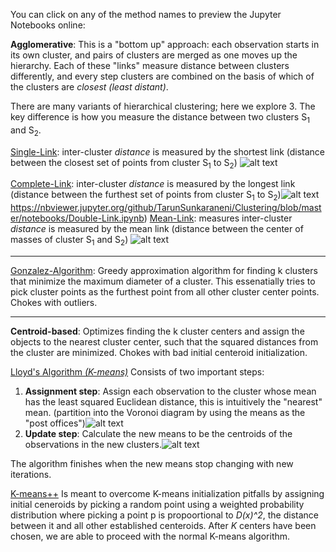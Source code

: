 You can click on any of the method names to preview the Jupyter Notebooks online:

**Agglomerative**: This is a "bottom up" approach: each observation starts in its own cluster, and pairs of clusters are merged as one moves up the hierarchy. Each of these "links" measure distance between clusters differently, and every step clusters are combined on the basis of which of the clusters are *closest (least distant)*.

There are many variants of hierarchical clustering; here we explore 3.
The key difference is how you measure the distance between two clusters S<sub>1</sub> and S<sub>2</sub>.

[Single-Link](https://nbviewer.jupyter.org/github/TarunSunkaraneni/Clustering/blob/master/notebooks/Single-Link.ipynb): inter-cluster *distance* is measured by the shortest link (distance between the closest set of points from cluster S<sub>1</sub> to S<sub>2</sub>) ![alt text](https://wikimedia.org/api/rest_v1/media/math/render/svg/4ea47cb29523a267681865d874c59575c56860d0)

[Complete-Link](): inter-cluster *distance* is measured by the longest link (distance between the furthest set of points from cluster S<sub>1</sub> to S<sub>2</sub>)![alt text](https://wikimedia.org/api/rest_v1/media/math/render/svg/d701e358058dbf66bb18b11a570a089a150ef356)
https://nbviewer.jupyter.org/github/TarunSunkaraneni/Clustering/blob/master/notebooks/Double-Link.ipynb)
[Mean-Link](https://nbviewer.jupyter.org/github/TarunSunkaraneni/Clustering/blob/master/notebooks/Mean-Link.ipynb): measures inter-cluster *distance* is measured by the mean link (distance between the center of masses of cluster S<sub>1</sub> and S<sub>2</sub>) ![alt text](https://wikimedia.org/api/rest_v1/media/math/render/svg/f41f68299e332d3d7e25ad5518e9933ce91025d3)

---

[Gonzalez-Algorithm](https://nbviewer.jupyter.org/github/TarunSunkaraneni/Clustering/blob/master/notebooks/Gonzalez.ipynb):  Greedy approximation algorithm for finding k clusters that minimize the maximum diameter of a cluster. This essenatially tries to pick cluster points as the furthest point from all other cluster center points. Chokes with outliers.

---

**Centroid-based**: Optimizes finding the k cluster centers and assign the objects to the nearest cluster center, such that the squared distances from the cluster are minimized. Chokes with bad initial centeroid initialization.

[Lloyd's Algorithm *(K-means)*](https://nbviewer.jupyter.org/github/TarunSunkaraneni/Clustering/blob/master/notebooks/Lloyd-Algorithm.ipynb)
Consists of two important steps:
1. **Assignment step**: Assign each observation to the cluster whose mean has the least squared Euclidean distance, this is intuitively the "nearest" mean. (partition into the Voronoi diagram by using the means as the "post offices")![alt text](https://wikimedia.org/api/rest_v1/media/math/render/svg/145a262c93066470be0e062683d64340a1b20121)
2. **Update step**: Calculate the new means to be the centroids of the observations in the new clusters.![alt text](https://wikimedia.org/api/rest_v1/media/math/render/svg/740f4271e822c6400120cb7020ed9cb8439207da)

The algorithm finishes when the new means stop changing with new iterations.

[K-means++](https://nbviewer.jupyter.org/github/TarunSunkaraneni/Clustering/blob/master/notebooks/K-meanspp.ipynb)
Is meant to overcome K-means initialization pitfalls by assigning initial ceneroids by picking a random point using a  weighted  probability  distribution where picking a point p is propoortional to *D(x)^2*, the distance between it and all other established centeroids. After *K* centers have been chosen, we are able to proceed with the normal K-means algorithm. 
